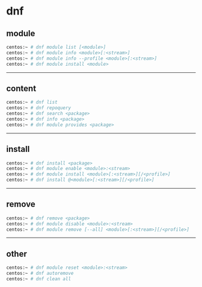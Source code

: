 # dnf


## module

```bash
centos:~ # dnf module list [<module>]
centos:~ # dnf module info <module>[:<stream>]
centos:~ # dnf module info --profile <module>[:<stream>]
centos:~ # dnf module install <module>
```


---

## content

```bash
centos:~ # dnf list
centos:~ # dnf repoquery
centos:~ # dnf search <package>
centos:~ # dnf info <package>
centos:~ # dnf module provides <package>
```


---

## install

```bash
centos:~ # dnf install <package>
centos:~ # dnf module enable <module>:<stream>
centos:~ # dnf module install <module>[:<stream>][/<profile>]
centos:~ # dnf install @<module>[:<stream>][/<profile>]
```


---

## remove

```bash
centos:~ # dnf remove <package>
centos:~ # dnf module disable <module>:<stream>
centos:~ # dnf module remove [--all] <module>[:<stream>][/<profile>]
```


---

## other

```bash
centos:~ # dnf module reset <module>:<stream>
centos:~ # dnf autoremove
centos:~ # dnf clean all
```
